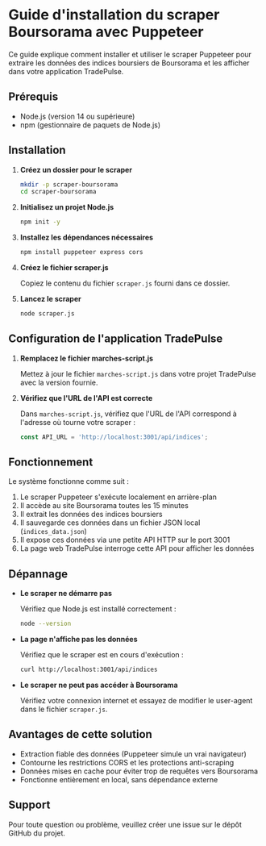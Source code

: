 # Guide d'installation du scraper Boursorama avec Puppeteer

Ce guide explique comment installer et utiliser le scraper Puppeteer pour extraire les données des indices boursiers de Boursorama et les afficher dans votre application TradePulse.

## Prérequis

- Node.js (version 14 ou supérieure)
- npm (gestionnaire de paquets de Node.js)

## Installation

1. **Créez un dossier pour le scraper**

   ```bash
   mkdir -p scraper-boursorama
   cd scraper-boursorama
   ```

2. **Initialisez un projet Node.js**

   ```bash
   npm init -y
   ```

3. **Installez les dépendances nécessaires**

   ```bash
   npm install puppeteer express cors
   ```

4. **Créez le fichier scraper.js**

   Copiez le contenu du fichier `scraper.js` fourni dans ce dossier.

5. **Lancez le scraper**

   ```bash
   node scraper.js
   ```

## Configuration de l'application TradePulse

1. **Remplacez le fichier marches-script.js**

   Mettez à jour le fichier `marches-script.js` dans votre projet TradePulse avec la version fournie.

2. **Vérifiez que l'URL de l'API est correcte**

   Dans `marches-script.js`, vérifiez que l'URL de l'API correspond à l'adresse où tourne votre scraper :
   
   ```javascript
   const API_URL = 'http://localhost:3001/api/indices';
   ```

## Fonctionnement

Le système fonctionne comme suit :

1. Le scraper Puppeteer s'exécute localement en arrière-plan
2. Il accède au site Boursorama toutes les 15 minutes
3. Il extrait les données des indices boursiers
4. Il sauvegarde ces données dans un fichier JSON local (`indices_data.json`)
5. Il expose ces données via une petite API HTTP sur le port 3001
6. La page web TradePulse interroge cette API pour afficher les données

## Dépannage

- **Le scraper ne démarre pas**
  
  Vérifiez que Node.js est installé correctement :
  ```bash
  node --version
  ```

- **La page n'affiche pas les données**
  
  Vérifiez que le scraper est en cours d'exécution :
  ```bash
  curl http://localhost:3001/api/indices
  ```

- **Le scraper ne peut pas accéder à Boursorama**
  
  Vérifiez votre connexion internet et essayez de modifier le user-agent dans le fichier `scraper.js`.

## Avantages de cette solution

- Extraction fiable des données (Puppeteer simule un vrai navigateur)
- Contourne les restrictions CORS et les protections anti-scraping
- Données mises en cache pour éviter trop de requêtes vers Boursorama
- Fonctionne entièrement en local, sans dépendance externe

## Support

Pour toute question ou problème, veuillez créer une issue sur le dépôt GitHub du projet.